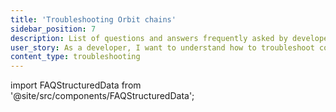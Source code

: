 ```yaml
---
title: 'Troubleshooting Orbit chains'
sidebar_position: 7
description: List of questions and answers frequently asked by developers launching and working on Orbit chains
user_story: As a developer, I want to understand how to troubleshoot common issues when building and launching Orbit chains.
content_type: troubleshooting
---
```


import FAQStructuredData from '@site/src/components/FAQStructuredData';

<FAQStructuredData faqsId="building-orbit" />
